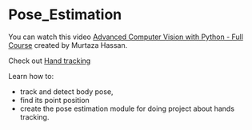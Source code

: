 # Pose_Estimation

You can watch this video [Advanced Computer Vision with Python - Full Course](https://www.youtube.com/watch?v=01sAkU_NvOY) created by Murtaza Hassan.

Check out [Hand tracking](https://github.com/boyleerock/HandTracking)

Learn how to:
* track and detect body pose, 
* find its point position
* create the pose estimation module for doing project about hands tracking.
